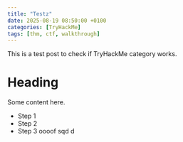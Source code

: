 ```yaml
---
title: "Testz"
date: 2025-08-19 08:50:00 +0100
categories: [TryHackMe]
tags: [thm, ctf, walkthrough]
---
```


This is a test post to check if TryHackMe category works.

# Heading
Some content here.

- Step 1
- Step 2
- Step 3
oooof
sqd
d
